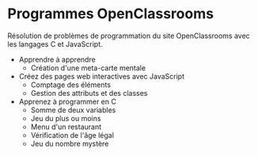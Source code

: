 # Programmes OpenClassrooms

Résolution de problèmes de programmation du site OpenClassrooms avec les langages C et JavaScript.

* Apprendre à apprendre
  * Création d'une meta-carte mentale
* Créez des pages web interactives avec JavaScript
  * Comptage des éléments
  * Gestion des attributs et des classes
* Apprenez à programmer en C
  * Somme de deux variables
  * Jeu du plus ou moins
  * Menu d'un restaurant
  * Vérification de l'âge légal
  * Jeu du nombre mystère
